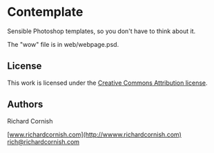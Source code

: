 Contemplate
===========

Sensible Photoshop templates, so you don't have to think about it.

The "wow" file is in web/webpage.psd.

License
-------

This work is licensed under the [Creative Commons Attribution license](http://creativecommons.org/licenses/by/3.0/).

Authors
-------

Richard Cornish  

[www.richardcornish.com](http://wwww.richardcornish.com)
[rich@richardcornish.com](mailto:rich@richardcornish.com)  